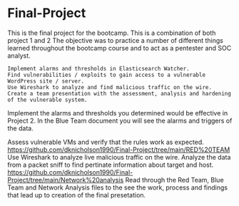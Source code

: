 # Final-Project
This is the final project for the bootcamp. This is a combination of both project 1 and 2
The objective was to practice a number of different things learned throughout the bootcamp course and to act as a pentester and SOC analyst.

    Implement alarms and thresholds in Elasticsearch Watcher.
    Find vulnerabilities / exploits to gain access to a vulnerable WordPress site / server.
    Use Wireshark to analyze and find malicious traffic on the wire.
    Create a team presentation with the assessment, analysis and hardening of the vulnerable system.
Implement the alarms and thresholds you determined would be effective in Project 2. In the Blue Team document you will see the alarms and triggers of the data. 

Assess vulnerable VMs and verify that the rules work as expected.
https://github.com/dknicholson1990/Final-Project/tree/main/RED%20TEAM
Use Wireshark to analyze live malicious traffic on the wire. Analyze the data from a packet sniff to find pertinate information about target and host.
https://github.com/dknicholson1990/Final-Project/tree/main/Network%20analysis
Read through the Red Team, Blue Team and Network Analysis files to the see the work, process and findings that lead up to creation of the final presetation.
